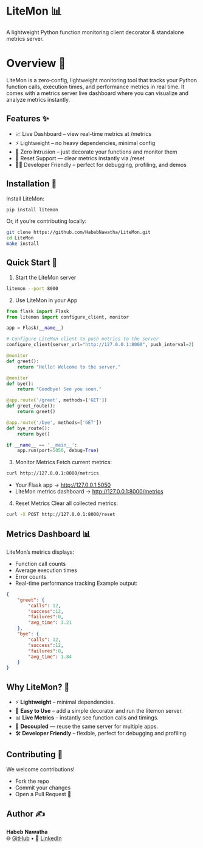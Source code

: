 # LiteMon 📊
A lightweight Python function monitoring client decorator & standalone metrics server.

# Overview 🚀
LiteMon is a zero‑config, lightweight monitoring tool that tracks your Python function calls, execution times, and performance metrics in real time.
It comes with a metrics server live dashboard where you can visualize and analyze metrics instantly.
## Features ✨

- 📈 Live Dashboard – view real-time metrics at /metrics
- ⚡ Lightweight – no heavy dependencies, minimal config
- 🧩 Zero Intrusion – just decorate your functions and monitor them
- 🧹 Reset Support — clear metrics instantly via /reset
- 🧑‍💻 Developer Friendly – perfect for debugging, profiling, and demos


## Installation 🔧

Install LiteMon:

```bash
pip install litemon
```

Or, if you’re contributing locally:

```bash
git clone https://github.com/HabebNawatha/LiteMon.git
cd LiteMon
make install
```
## Quick Start 🏁
1. Start the LiteMon server
```bash
litemon --port 8000
```
2. Use LiteMon in your App
```python
from flask import Flask
from litemon import configure_client, monitor

app = Flask(__name__)

# Configure LiteMon client to push metrics to the server
configure_client(server_url="http://127.0.0.1:8000", push_interval=2)

@monitor
def greet():
    return "Hello! Welcome to the server."

@monitor
def bye():
    return "Goodbye! See you soon."

@app.route('/greet', methods=['GET'])
def greet_route():
    return greet()

@app.route('/bye', methods=['GET'])
def bye_route():
    return bye()

if __name__ == '__main__':
    app.run(port=5050, debug=True)
```

3. Monitor Metrics
Fetch current metrics:
```bash
curl http://127.0.0.1:8000/metrics
```
* Your Flask app → http://127.0.0.1:5050
* LiteMon metrics dashboard → http://127.0.0.1:8000/metrics

4. Reset Metrics
Clear all collected metrics:
```bash
curl -X POST http://127.0.0.1:8000/reset
```
## Metrics Dashboard 📊
LiteMon’s metrics displays:
- Function call counts
- Average execution times
- Error counts
- Real-time performance tracking
Example output:

```json
{
    "greet": {
        "calls": 12,
        "success":12,
        "failures":0,
        "avg_time": 3.21
    },
    "bye": {
        "calls": 12,
        "success":12,
        "failures":0,
        "avg_time": 1.84
    }
}
```
## Why LiteMon? 🤔
- ⚡ **Lightweight** – minimal dependencies.
- 🧩 **Easy to Use** – add a simple decorator and run the litemon server.
- 📊 **Live Metrics** – instantly see function calls and timings.
- 🔌 **Decoupled** — reuse the same server for multiple apps.
- 🛠 **Developer Friendly** – flexible, perfect for debugging and profiling.



## Contributing 🤝
We welcome contributions!
- Fork the repo
- Commit your changes
- Open a Pull Request 🎉



## Author ✍️
**Habeb Nawatha**  
🌐 [GitHub](https://github.com/HabebNawatha) • 💼 [LinkedIn](https://www.linkedin.com/in/habeb-nawatha/)